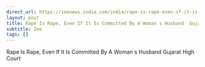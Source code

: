 ```yaml
---
direct_url: https://zeenews.india.com/india/rape-is-rape-even-if-it-is-committed-by-a-womans-husband-gujarat-high-court-2700711.html
layout: post
title: Rape Is Rape, Even If It Is Committed By A Woman s Husband  Gujarat High Court
subtitle: Zee
tags: []
---
```


Rape Is Rape, Even If It Is Committed By A Woman s Husband  Gujarat High Court
